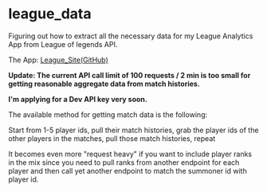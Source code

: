 # league_data
Figuring out how to extract all the necessary data for my League Analytics App from League of legends API.

The App: [League_Site(GitHub)](https://github.com/Palmgrenoskari/league_site)

**Update: The current API call limit of 100 requests / 2 min is too small for getting reasonable aggregate data from match histories.**

**I'm applying for a Dev API key very soon.**

The available method for getting match data is the following:

Start from 1-5 player ids, pull their match histories, grab the player ids of the other players in the matches, pull those match histories, repeat

It becomes even more "request heavy" if you want to include player ranks in the mix since you need to pull ranks from another endpoint for each player and then call yet another endpoint to match the summoner id with player id.
